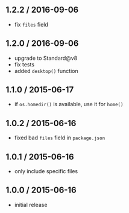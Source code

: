 1.2.2 / 2016-09-06
------------------
- fix `files` field

1.2.0 / 2016-09-06
------------------
- upgrade to Standard@v8
- fix tests
- added `desktop()` function

1.1.0 / 2015-06-17
------------------
- if `os.homedir()` is available, use it for `home()`

1.0.2 / 2015-06-16
------------------
- fixed bad `files` field in `package.json`

1.0.1 / 2015-06-16
------------------
- only include specific files

1.0.0 / 2015-06-16
------------------
- initial release
